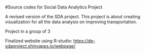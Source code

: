 #Source codes for Social Data Analytics Project

A revised version of the SDA project. This project is about creating visualization for all the data analysis on improving transportation.  

Project in a group of 3

Finalized website using R-studio: https://dp-sdaproject.shinyapps.io/webpage/
